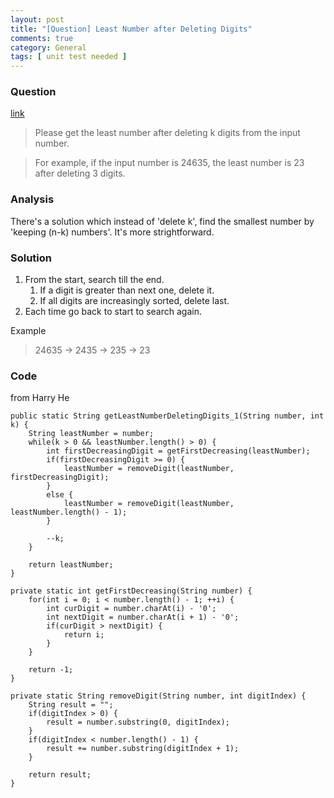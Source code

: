 ```yaml
---
layout: post
title: "[Question] Least Number after Deleting Digits"
comments: true
category: General
tags: [ unit test needed ]
---
```


### Question 

[link](http://codercareer.blogspot.sg/2013/11/no-48-least-number-after-deleting-digits.html)

> Please get the least number after deleting k digits from the input number. 

> For example, if the input number is 24635, the least number is 23 after deleting 3 digits. 

### Analysis

There's a solution which instead of 'delete k', find the smallest number by 'keeping (n-k) numbers'. It's more strightforward. 

### Solution

1. From the start, search till the end.
    1. If a digit is greater than next one, delete it. 
    1. If all digits are increasingly sorted, delete last. 
1. Each time go back to start to search again. 

Example

> 24635 -> 2435 -> 235 -> 23

### Code

from Harry He

    public static String getLeastNumberDeletingDigits_1(String number, int k) {
        String leastNumber = number;
        while(k > 0 && leastNumber.length() > 0) {
            int firstDecreasingDigit = getFirstDecreasing(leastNumber);
            if(firstDecreasingDigit >= 0) {
                leastNumber = removeDigit(leastNumber, firstDecreasingDigit);
            }
            else {
                leastNumber = removeDigit(leastNumber, leastNumber.length() - 1);
            }

            --k;
        }

        return leastNumber;
    }

    private static int getFirstDecreasing(String number) {
        for(int i = 0; i < number.length() - 1; ++i) {
            int curDigit = number.charAt(i) - '0';
            int nextDigit = number.charAt(i + 1) - '0';
            if(curDigit > nextDigit) {
                return i;
            }
        }

        return -1;
    }

    private static String removeDigit(String number, int digitIndex) {
        String result = "";
        if(digitIndex > 0) {
            result = number.substring(0, digitIndex);
        }
        if(digitIndex < number.length() - 1) {
            result += number.substring(digitIndex + 1);
        }

        return result;
    }
